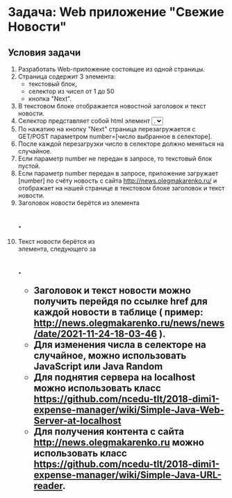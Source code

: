 # Задача: Web приложение "Свежие Новости"
## Условия задачи
1. Разработать Web-приложение состоящее из одной страницы.
2. Страница содержит 3 элемента:
   - текстовый блок,
   - селектор из чисел от 1 до 50
   - кнопка "Next".
3. В текстовом блоке отображается новостной заголовок и текст новости.
4. Селектор представляет собой html элемент <select> который содержит 50 <option>.
5. По нажатию на кнопку "Next" страница перезагружается с GET/POST параметром number=[число выбранное в селекторе].
6. После каждой перезагрузки число в селекторе должно меняться на случайное.
7. Если параметр number не передан в запросе, то текстовый блок пустой.
8. Если параметр number передан в запросе, приложение загружает [number] по счёту новость с сайта http://news.olegmakarenko.ru/ и отображает на нашей странице в текстовом блоке заголовок и текст новости.
9. Заголовок новости берётся из элемента <h2 class="news_headline">.
10. Текст новости берётся из <div> элемента, следующего за <h2 class="news_headline">.
    - Заголовок и текст новости можно получить перейдя по ссылке href для каждой новости в таблице ( пример: http://news.olegmakarenko.ru/news/news/date/2021-11-24-18-03-46 ).
    - Для изменения числа в селекторе на случайное, можно использовать JavaScript или Java Random
    - Для поднятия сервера на localhost можно использовать класс https://github.com/ncedu-tlt/2018-dimi1-expense-manager/wiki/Simple-Java-Web-Server-at-localhost
    - Для получения контента с сайта http://news.olegmakarenko.ru можно использовать класс https://github.com/ncedu-tlt/2018-dimi1-expense-manager/wiki/Simple-Java-URL-reader.
